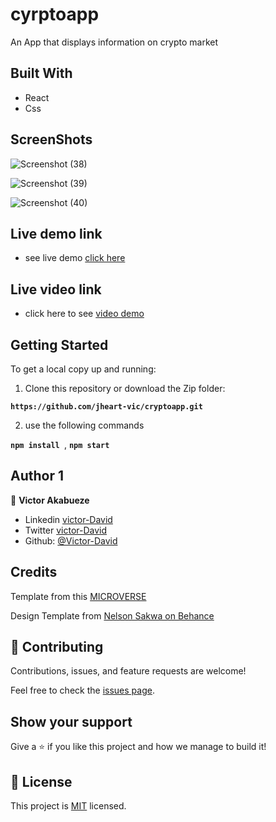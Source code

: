 # cyrptoapp
An App that displays information on crypto market

## Built With

- React
- Css

## ScreenShots

![Screenshot (38)](https://user-images.githubusercontent.com/67344757/181126884-87265b8b-d8a0-4112-91a9-5a8a102fbeb1.png)


![Screenshot (39)](https://user-images.githubusercontent.com/67344757/181126953-422ac3a8-b727-4629-a588-81f3231c0343.png)


![Screenshot (40)](https://user-images.githubusercontent.com/67344757/181127034-f0abf868-1a63-4855-8173-c6d99f1d594a.png)


## Live demo link
- see live demo [click here](https://jhcryptoshub.netlify.app/)
## Live video link
- click here to see [video demo](https://www.loom.com/share/b672e8ca4b5848109ca614396492e23a)
## Getting Started
To get a local copy up and running:

1. Clone this repository or download the Zip folder:

**``https://github.com/jheart-vic/cryptoapp.git``**

2. use the following commands

**``npm install ``**, 
**``npm start``**

## Author 1

👤 **Victor Akabueze**

- Linkedin [victor-David](linkedin.com/in/victor-chiemerie-302a97230)
- Twitter [victor-David](https://twitter.com/Victorjheart)
- Github: [@Victor-David](https://github.com/jheart-vic)

## Credits

Template from this [MICROVERSE](https://www.microverse.org/)

Design Template from  [Nelson Sakwa on Behance](https://www.behance.net/sakwadesignstudio)

## 🤝 Contributing

Contributions, issues, and feature requests are welcome!

Feel free to check the [issues page](https://github.com/jheart-vic/cryptoapp/issues).

## Show your support

Give a ⭐️ if you like this project and how we manage to build it!

## 📝 License

This project is [MIT](./MIT.md) licensed.
